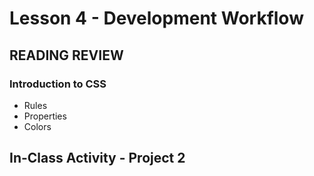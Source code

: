 # Lesson 4 - Development Workflow


## READING REVIEW

### Introduction to CSS
* Rules
* Properties
* Colors

## In-Class Activity - Project 2

